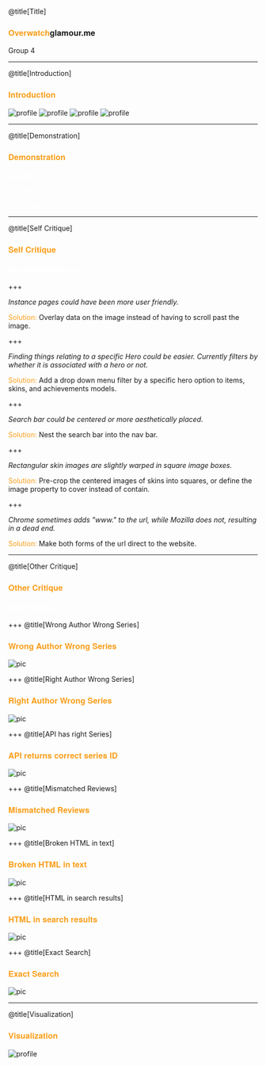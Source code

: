 @title[Title]
### <span style="font-family:Helvetica Neue; font-weight:bold"> <span style="color:#f99e1a">Overwatch</span>glamour.me</span>
Group 4

---
@title[Introduction]
### <span style="font-family:Helvetica Neue; font-weight:bold"> <span style="color:#f99e1a">Introduction</span></span>

![profile](static/media/gitpitch/akhil.png)
![profile](static/media/gitpitch/allen.png)
![profile](static/media/gitpitch/peter.png)
![profile](static/media/gitpitch/sangwon.png)

---
@title[Demonstration]
### <span style="font-family:Helvetica Neue; font-weight:bold"> <span style="color:#f99e1a">Demonstration</span></span>

 
<a target="_blank" href="https://overwatchglamour.me" style="color:white">Navigate</a></span>

<a target="_blank" href="https://overwatchglamour.me/search%3Fsearch_str%3Dthe%3Fcurrent_view%3DHero" style="color:white">Search</a></span>

<a target="_blank" href="https://overwatchglamour.me" style="color:white">Unit Tests</a></span>
 
---
@title[Self Critique]
### <span style="font-family:Helvetica Neue; font-weight:bold"> <span style="color:#f99e1a">Self Critique</span></span>
#### <a target="_blank" href="https://overwatchglamour.me" style="color:white">overwatchglamour.me</a></span>

+++

*Instance pages could have been more user friendly.*

<span style="color:#f99e1a">Solution: </span>Overlay data on the image instead of having to scroll past the image.

+++

*Finding things relating to a specific Hero could be easier. Currently filters by whether it is associated with a hero or not.*

<span style="color:#f99e1a">Solution: </span>Add a drop down menu filter by a specific hero option to items, skins, and achievements models.

+++

*Search bar could be centered or more aesthetically placed.*

<span style="color:#f99e1a">Solution: </span>Nest the search bar into the nav bar.

+++

*Rectangular skin images are slightly warped in square image boxes.*

<span style="color:#f99e1a">Solution: </span>Pre-crop the centered images of skins into squares, or define the image property to cover instead of contain.

+++

*Chrome sometimes adds "www." to the url, while Mozilla does not, resulting in a dead end.*

<span style="color:#f99e1a">Solution: </span>Make both forms of the url direct to the website.

---
@title[Other Critique]
### <span style="font-family:Helvetica Neue; font-weight:bold"> <span style="color:#f99e1a">Other Critique</span></span>
#### <a target="_blank" href="https://betterreads.me" style="color:white">betterreads.me</a></span>

+++
@title[Wrong Author Wrong Series]
### <span style="font-family:Helvetica Neue; font-weight:bold"> <span style="color:#f99e1a">Wrong Author Wrong Series</span></span>
![pic](static/media/gitpitch/wrongauthorwrongseries.png)

+++
@title[Right Author Wrong Series]
### <span style="font-family:Helvetica Neue; font-weight:bold"> <span style="color:#f99e1a">Right Author Wrong Series</span></span>
![pic](static/media/gitpitch/rightauthorwrongseriesstill.png)

+++
@title[API has right Series]
### <span style="font-family:Helvetica Neue; font-weight:bold"> <span style="color:#f99e1a">API returns correct series ID</span></span>
![pic](static/media/gitpitch/seriesiscorrectbyapi.png)

+++
@title[Mismatched Reviews]
### <span style="font-family:Helvetica Neue; font-weight:bold"> <span style="color:#f99e1a">Mismatched Reviews</span></span>
![pic](static/media/gitpitch/mismatchedreviewbcstill6th.png)

+++
@title[Broken HTML in text]
### <span style="font-family:Helvetica Neue; font-weight:bold"> <span style="color:#f99e1a">Broken HTML in text</span></span>
![pic](static/media/gitpitch/htmlcodeintextalsowrongtags.png)

+++
@title[HTML in search results]
### <span style="font-family:Helvetica Neue; font-weight:bold"> <span style="color:#f99e1a">HTML in search results</span></span>
![pic](static/media/gitpitch/searchstillhashtml.png)

+++
@title[Exact Search]
### <span style="font-family:Helvetica Neue; font-weight:bold"> <span style="color:#f99e1a">Exact Search</span></span>
![pic](static/media/gitpitch/searchdoesnotremoveperiods.png)

---
@title[Visualization]
### <span style="font-family:Helvetica Neue; font-weight:bold"> <span style="color:#f99e1a">Visualization</span></span>

![profile](static/media/gitpitch/sangwon.png)


